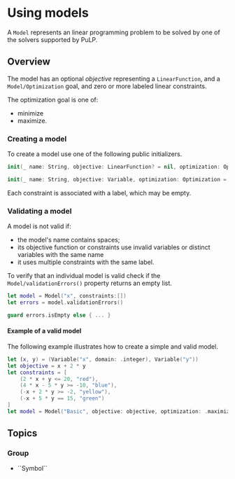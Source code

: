 # Using models

A ``Model`` represents an linear programming problem to be solved by one of the solvers supported by PuLP.

## Overview

The model has an optional *objective* representing a ``LinearFunction``, and a ``Model/Optimization`` goal, and zero or more labeled linear constraints.

The optimization goal is one of:
* minimize
* maximize.

### Creating a model

To create a model use one of the following public initializers.

```swift
init(_ name: String, objective: LinearFunction? = nil, optimization: Optimization = .minimize, constraints: [(constraint: LinearConstraint, name: String)]

init(_ name: String, objective: Variable, optimization: Optimization = .minimize, constraints: [(constraint: LinearConstraint, name: String)]
```

Each constraint is associated with a label, which may be empty.
    
### Validating a model

A model is not valid if:
* the model's name contains spaces;
* its objective function or constraints use invalid variables or distinct variables with the same name
* it uses multiple constraints with the same label.

To verify that an individual model is valid check if the ``Model/validationErrors()`` property returns an empty list.

```swift
let model = Model("x", constraints:[])  
let errors = model.validationErrors()

guard errors.isEmpty else { ... }
```

#### Example of a valid model

The following example illustrates how to create a simple and valid model.

```swift
let (x, y) = (Variable("x", domain: .integer), Variable("y"))    
let objective = x + 2 * y    
let constraints = [    
    (2 * x + y <= 20, "red"),        
    (4 * x - 5 * y >= -10, "blue"),        
    (-x + 2 * y >= -2, "yellow"),        
    (-x + 5 * y == 15, "green")        
]    
let model = Model("Basic", objective: objective, optimization: .maximize, constraints: constraints)
```

## Topics

### <!--@START_MENU_TOKEN@-->Group<!--@END_MENU_TOKEN@-->

- <!--@START_MENU_TOKEN@-->``Symbol``<!--@END_MENU_TOKEN@-->
